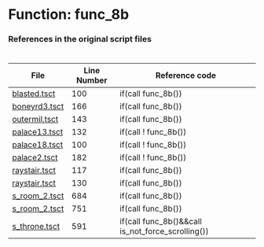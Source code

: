 # Function: func_8b
### References in the original script files

#

| File | Line Number | Reference code |
| --- | --- | --- |
| [blasted.tsct](../../../out/blasted.tsct#L100) | 100 | if(call func_8b()) |
| [boneyrd3.tsct](../../../out/boneyrd3.tsct#L166) | 166 | if(call func_8b()) |
| [outermil.tsct](../../../out/outermil.tsct#L143) | 143 | if(call func_8b()) |
| [palace13.tsct](../../../out/palace13.tsct#L132) | 132 | if(call ! func_8b()) |
| [palace18.tsct](../../../out/palace18.tsct#L100) | 100 | if(call ! func_8b()) |
| [palace2.tsct](../../../out/palace2.tsct#L182) | 182 | if(call ! func_8b()) |
| [raystair.tsct](../../../out/raystair.tsct#L117) | 117 | if(call func_8b()) |
| [raystair.tsct](../../../out/raystair.tsct#L130) | 130 | if(call func_8b()) |
| [s_room_2.tsct](../../../out/s_room_2.tsct#L684) | 684 | if(call func_8b()) |
| [s_room_2.tsct](../../../out/s_room_2.tsct#L751) | 751 | if(call func_8b()) |
| [s_throne.tsct](../../../out/s_throne.tsct#L591) | 591 | if(call func_8b()&&call is_not_force_scrolling()) |
